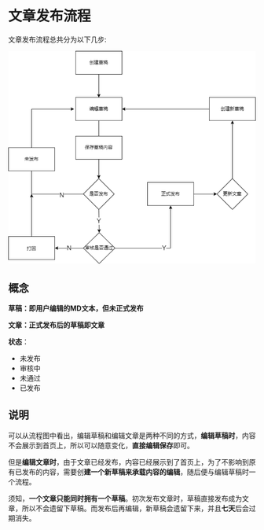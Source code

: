 # 文章发布流程

文章发布流程总共分为以下几步:

<img src="assets/%E6%96%87%E7%AB%A0%E5%8F%91%E5%B8%83%E6%B5%81%E7%A8%8B/%E6%96%87%E7%AB%A0%E5%8F%91%E5%B8%83%E6%B5%81%E7%A8%8B-16622946216854.png" alt="文章发布流程" style="zoom: 80%;" />

## 概念



**草稿：即用户编辑的MD文本，但未正式发布**

**文章：正式发布后的草稿即文章**

**状态**：

- 未发布
- 审核中
- 未通过
- 已发布



## 说明

可以从流程图中看出，编辑草稿和编辑文章是两种不同的方式，**编辑草稿时**，内容不会展示到首页上，所以可以随意变化，**直接编辑保存**即可。

但是**编辑文章时**，由于文章已经发布，内容已经展示到了首页上，为了不影响到原有已发布的内容，需要创**建一个新草稿来承载内容的编辑**，随后便与编辑草稿时一个流程。



须知，**一个文章只能同时拥有一个草稿**。初次发布文章时，草稿直接发布成为文章，所以不会遗留下草稿。而发布后再编辑，新草稿会遗留下来，并且**七天**后会过期消失。